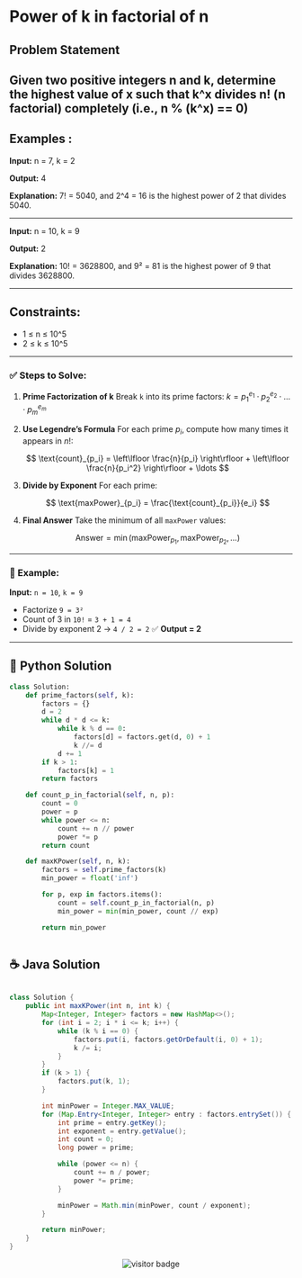 # **Power of k in factorial of n**

## Problem Statement
Given two positive integers **n** and **k**, determine the highest value of **x** such that **k^x divides n! (n factorial) completely** (i.e., n % (k^x) == 0)
---

## **Examples :**

**Input:** n = 7, k = 2

**Output:** 4

**Explanation:** 7! = 5040, and 2^4 = 16 is the highest power of 2 that divides 5040.

---

**Input:** n = 10, k = 9

**Output:** 2

**Explanation:** 10! = 3628800, and 9² = 81 is the highest power of 9 that divides 3628800.

---

## Constraints:
- 1 ≤ n ≤ 10^5
- 2 ≤ k ≤ 10^5

---

### **✅ Steps to Solve:**

1. **Prime Factorization of k**
   Break `k` into its prime factors:
   $k = p_1^{e_1} \cdot p_2^{e_2} \cdot \ldots \cdot p_m^{e_m}$

2. **Use Legendre’s Formula**
   For each prime $p_i$, compute how many times it appears in $n!$:

   $$
   \text{count}_{p_i} = \left\lfloor \frac{n}{p_i} \right\rfloor + \left\lfloor \frac{n}{p_i^2} \right\rfloor + \ldots
   $$

3. **Divide by Exponent**
   For each prime:

   $$
   \text{maxPower}_{p_i} = \frac{\text{count}_{p_i}}{e_i}
   $$

4. **Final Answer**
   Take the minimum of all `maxPower` values:

   $$
   \text{Answer} = \min(\text{maxPower}_{p_1}, \text{maxPower}_{p_2}, \ldots)
   $$

---

### 🧠 Example:

**Input:** `n = 10`, `k = 9`

* Factorize `9 = 3²`
* Count of 3 in `10!` = `3 + 1 = 4`
* Divide by exponent 2 → `4 / 2 = 2`
  ✅ **Output = 2**


---




## 🐍 Python Solution

```python
class Solution:
    def prime_factors(self, k):
        factors = {}
        d = 2
        while d * d <= k:
            while k % d == 0:
                factors[d] = factors.get(d, 0) + 1
                k //= d
            d += 1
        if k > 1:
            factors[k] = 1
        return factors

    def count_p_in_factorial(self, n, p):
        count = 0
        power = p
        while power <= n:
            count += n // power
            power *= p
        return count

    def maxKPower(self, n, k):
        factors = self.prime_factors(k)
        min_power = float('inf')

        for p, exp in factors.items():
            count = self.count_p_in_factorial(n, p)
            min_power = min(min_power, count // exp)

        return min_power



```
## ☕️ Java Solution

```java

class Solution {
    public int maxKPower(int n, int k) {
        Map<Integer, Integer> factors = new HashMap<>();
        for (int i = 2; i * i <= k; i++) {
            while (k % i == 0) {
                factors.put(i, factors.getOrDefault(i, 0) + 1);
                k /= i;
            }
        }
        if (k > 1) {
            factors.put(k, 1);
        }

        int minPower = Integer.MAX_VALUE;
        for (Map.Entry<Integer, Integer> entry : factors.entrySet()) {
            int prime = entry.getKey();
            int exponent = entry.getValue();
            int count = 0;
            long power = prime;

            while (power <= n) {
                count += n / power;
                power *= prime;
            }

            minPower = Math.min(minPower, count / exponent);
        }

        return minPower;
    }
}


```
<p align="center">
  <img src="https://visitor-badge.laobi.icu/badge?page_id=second-largest-problem" alt="visitor badge"/>

</p>
